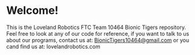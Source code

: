 # Welcome!
This is the Loveland Robotics FTC Team 10464 Bionic Tigers repository.
Feel free to look at any of our code for reference, if you want to talk to us about our programs, contact us at:
BionicTigers10464@gmail.com or you cand find us at: lovelandrobotics.com
